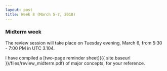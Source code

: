 ```yaml
---
layout: post
title: Week 8 (March 5-7, 2018)
---
```


### Midterm week  

The review session will take place on Tuesday evening, March 6, from 5:30 - 7:00 PM in UTC 3.104. 

I have compiled a [two-page reminder sheet]({{ site.baseurl }}/files/review_midterm.pdf) of major concepts, for your reference.  



